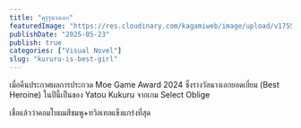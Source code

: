 ```yaml
---
title: "คุรุรุนางเอก"
featuredImage: "https://res.cloudinary.com/kagamiweb/image/upload/v1755266192/blog.coregamehd.com/kururu-is-best-girl.jpg"
publishDate: "2025-05-23"
publish: true
categories: ["Visual Novel"]
slug: "kururu-is-best-girl"
---
```


เมื่อคืนประกาศผลการประกวด Moe Game Award 2024 ซึ่งรางวัลนางเอกยอดเยี่ยม (Best Heroine) ในปีนี้เป็นของ Yatou Kukuru จากเกม Select Oblige

เชื่อแล้วว่าคอมโบผมสีชมพู+ทวิลเทลแข็งแกร่งที่สุด